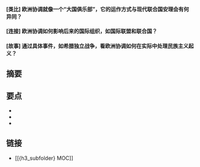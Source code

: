 #### [类比] 欧洲协调就像一个“大国俱乐部”，它的运作方式与现代联合国安理会有何异同？


#### [连接] 欧洲协调如何影响后来的国际组织，如国际联盟和联合国？


#### [故事] 通过具体事件，如希腊独立战争，看欧洲协调如何在实际中处理民族主义起义？


## 摘要


## 要点

- 
- 
- 

## 链接

- [[{h3_subfolder} MOC]]
